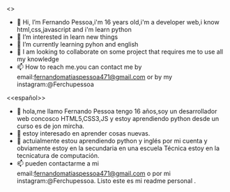 <<English>>
- 👋 Hi, I’m Fernando Pessoa,i'm 16 years old,i'm a developer web,i know html,css,javascript and i'm learn python
- 👀 I’m interested in learn new things
- 🌱 I’m currently learning pyhon and english
- 💞️ I am looking to collaborate on some project that requires me to use all my knowledge
- 📫 How to reach me.you can contact me by email:fernandomatiaspessoa471@gmail.com or by my instagram:@Ferchupessoa

<<español>>
- 👋 hola,me llamo Fernando Pessoa tengo 16 años,soy un desarrollador web concosco HTML5,CSS3,JS y estoy aprendiendo python desde un curso es de jon mircha.
- 👀 estoy interesado en aprender cosas nuevas.
- 🌱 actuialmente estou aprendiendo python y inglés por mi cuenta y obviamente estoy en la secundaria en una escuela Técnica estoy en la tecnicatura de computación.   
- 📫 pueden contactarme a mi email:fernandomatiaspessoa471@gmail.com o por mi instagram:@Ferchupessoa.
Listo este es mi readme personal .
